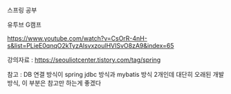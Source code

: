 스프링 공부


유투브 G캠프

https://www.youtube.com/watch?v=CsOrR-4nH-s&list=PLieE0qnqO2kTyzAlsvxzoulHVISvO8zA9&index=65


강의자료 :  https://seouliotcenter.tistory.com/tag/spring


참고 : DB 연결 방식이 spring jdbc 방식과 mybatis 방식 2개인데 대단히 오래된 개발방식, 이 부분은 참고만 하는게 좋겠다

